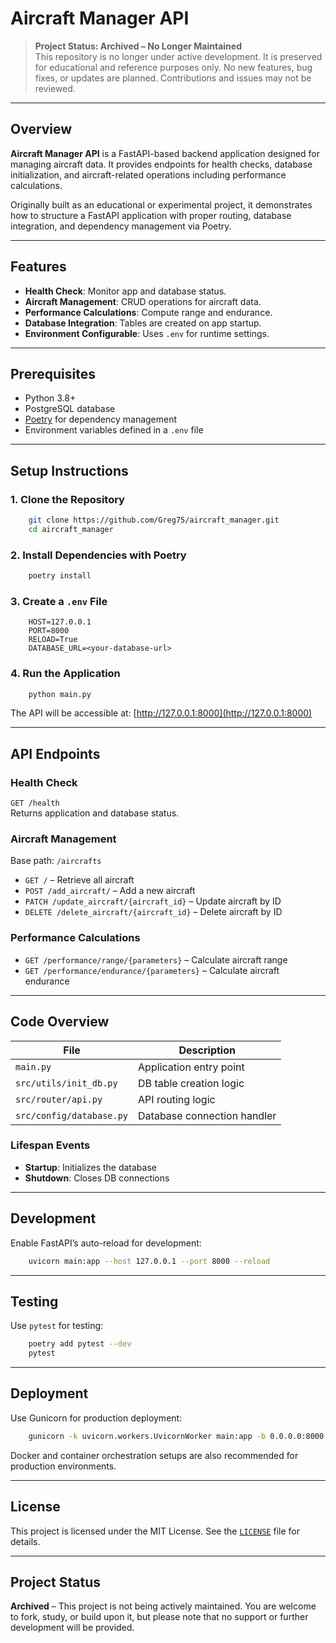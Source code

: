 # Aircraft Manager API

> **Project Status: Archived – No Longer Maintained**  
> This repository is no longer under active development. It is preserved for educational and reference purposes only. No new features, bug fixes, or updates are planned. Contributions and issues may not be reviewed.

---

## Overview

**Aircraft Manager API** is a FastAPI-based backend application designed for managing aircraft data. It provides endpoints for health checks, database initialization, and aircraft-related operations including performance calculations.

Originally built as an educational or experimental project, it demonstrates how to structure a FastAPI application with proper routing, database integration, and dependency management via Poetry.

---

## Features

- **Health Check**: Monitor app and database status.
- **Aircraft Management**: CRUD operations for aircraft data.
- **Performance Calculations**: Compute range and endurance.
- **Database Integration**: Tables are created on app startup.
- **Environment Configurable**: Uses `.env` for runtime settings.

---

## Prerequisites

- Python 3.8+
- PostgreSQL database
- [Poetry](https://python-poetry.org/) for dependency management
- Environment variables defined in a `.env` file

---

## Setup Instructions

### 1. Clone the Repository

```bash
    git clone https://github.com/Greg75/aircraft_manager.git
    cd aircraft_manager
```

### 2. Install Dependencies with Poetry

```bash
    poetry install
```

### 3. Create a `.env` File

```env
    HOST=127.0.0.1
    PORT=8000
    RELOAD=True
    DATABASE_URL=<your-database-url>
```

### 4. Run the Application

```bash
    python main.py
```

The API will be accessible at: [http://127.0.0.1:8000](http://127.0.0.1:8000)

---

## API Endpoints

### Health Check

`GET /health`  
Returns application and database status.

### Aircraft Management

Base path: `/aircrafts`

- `GET /` – Retrieve all aircraft
- `POST /add_aircraft/` – Add a new aircraft
- `PATCH /update_aircraft/{aircraft_id}` – Update aircraft by ID
- `DELETE /delete_aircraft/{aircraft_id}` – Delete aircraft by ID

### Performance Calculations

- `GET /performance/range/{parameters}` – Calculate aircraft range
- `GET /performance/endurance/{parameters}` – Calculate aircraft endurance

---

## Code Overview

| File | Description |
|------|-------------|
| `main.py` | Application entry point |
| `src/utils/init_db.py` | DB table creation logic |
| `src/router/api.py` | API routing logic |
| `src/config/database.py` | Database connection handler |

### Lifespan Events

- **Startup**: Initializes the database
- **Shutdown**: Closes DB connections

---

## Development

Enable FastAPI’s auto-reload for development:

```bash
    uvicorn main:app --host 127.0.0.1 --port 8000 --reload
```

---

## Testing

Use `pytest` for testing:

```bash
    poetry add pytest --dev
    pytest
```

---

## Deployment

Use Gunicorn for production deployment:

```bash
    gunicorn -k uvicorn.workers.UvicornWorker main:app -b 0.0.0.0:8000
```

Docker and container orchestration setups are also recommended for production environments.

---

## License

This project is licensed under the MIT License. See the [`LICENSE`](LICENSE) file for details.

---

## Project Status

**Archived** – This project is not being actively maintained. You are welcome to fork, study, or build upon it, but please note that no support or further development will be provided.
